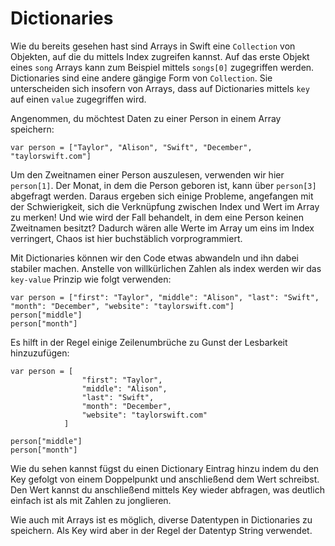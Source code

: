 # Dictionaries

Wie du bereits gesehen hast sind Arrays in Swift eine `Collection` von Objekten, auf die du mittels Index zugreifen kannst. Auf das erste Objekt eines `song` Arrays kann zum Beispiel mittels `songs[0]` zugegriffen werden. Dictionaries sind eine andere gängige Form von `Collection`. Sie unterscheiden sich insofern von Arrays, dass auf Dictionaries mittels `key` auf einen `value` zugegriffen wird.

Angenommen, du möchtest Daten zu einer Person in einem Array speichern:

    var person = ["Taylor", "Alison", "Swift", "December", "taylorswift.com"]

Um den Zweitnamen einer Person auszulesen, verwenden wir hier `person[1]`. Der Monat, in dem die Person geboren ist, kann über `person[3]` abgefragt werden. Daraus ergeben sich einige Probleme, angefangen mit der Schwierigkeit, sich die Verknüpfung zwischen Index und Wert im Array zu merken! Und wie wird der Fall behandelt, in dem eine Person keinen Zweitnamen besitzt? Dadurch wären alle Werte im Array um eins im Index verringert, Chaos ist hier buchstäblich vorprogrammiert. 

Mit Dictionaries können wir den Code etwas abwandeln und ihn dabei stabiler machen.
Anstelle von willkürlichen Zahlen als index werden wir das `key-value` Prinzip wie folgt verwenden:

    var person = ["first": "Taylor", "middle": "Alison", "last": "Swift", "month": "December", "website": "taylorswift.com"]
    person["middle"]
    person["month"]

Es hilft in der Regel einige Zeilenumbrüche zu Gunst der Lesbarkeit hinzuzufügen:

    var person = [
                    "first": "Taylor",
                    "middle": "Alison",
                    "last": "Swift",
                    "month": "December",
                    "website": "taylorswift.com"
                ]

    person["middle"]
    person["month"]

Wie du sehen kannst fügst du einen Dictionary Eintrag hinzu indem du den Key gefolgt von einem Doppelpunkt und anschließend dem Wert schreibst. Den Wert kannst du anschließend mittels Key wieder abfragen, was deutlich einfach ist als mit Zahlen zu jonglieren.

Wie auch mit Arrays ist es möglich, diverse Datentypen in Dictionaries zu speichern. Als Key wird aber in der Regel der Datentyp String verwendet.
